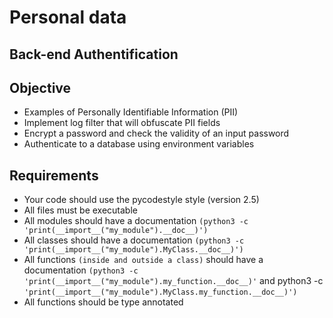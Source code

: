 # Personal data

## Back-end   Authentification

## Objective

- Examples of Personally Identifiable Information (PII)
- Implement log filter that will obfuscate PII fields
- Encrypt a password and check the validity of an input password
- Authenticate to a database using environment variables

## Requirements

- Your code should use the pycodestyle style (version 2.5)
- All files must be executable
- All modules should have a documentation `(python3 -c 'print(__import__("my_module").__doc__)')`
- All classes should have a documentation `(python3 -c 'print(__import__("my_module").MyClass.__doc__)')`
- All functions `(inside and outside a class)` should have a documentation `(python3 -c 'print(__import__("my_module").my_function.__doc__)'` and python3 -c `'print(__import__("my_module").MyClass.my_function.__doc__)')`
- All functions should be type annotated
